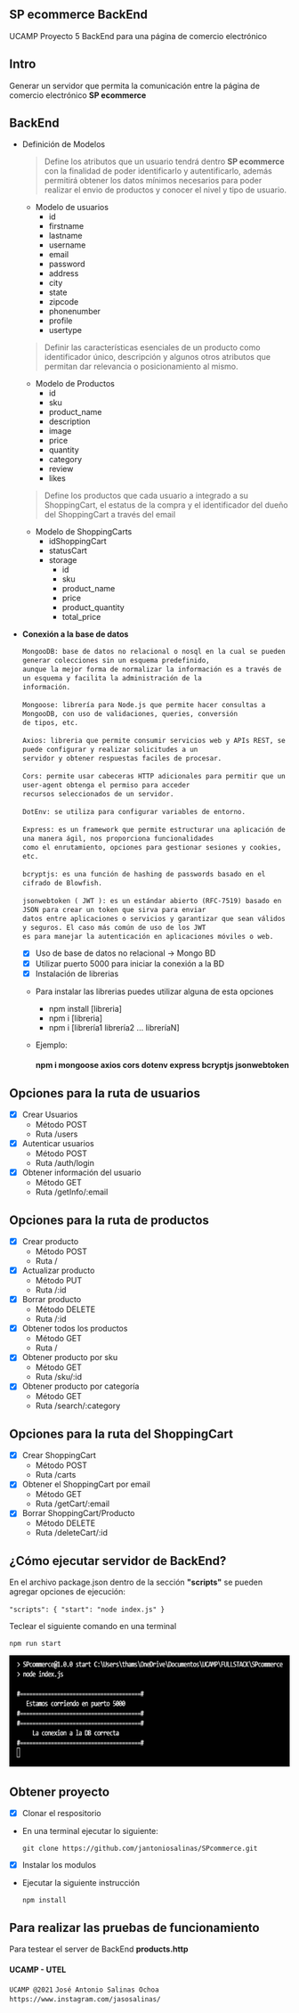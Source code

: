 ## SP ecommerce BackEnd
UCAMP Proyecto 5
BackEnd para una página de comercio electrónico

## Intro
Generar un servidor que permita la comunicación entre la página de comercio electrónico **SP ecommerce**

## BackEnd

- Definición de Modelos

  > Define los atributos que un usuario tendrá dentro **SP ecommerce** con la finalidad de poder identificarlo y autentificarlo, además permitirá obtener los datos mínimos necesarios para poder realizar el envio de productos y conocer el nivel y tipo de usuario.
  > 
  * Modelo de usuarios
    - id
    - firstname
    - lastname
    - username
    - email
    - password
    - address
    - city
    - state
    - zipcode
    - phonenumber
    - profile
    - usertype
    
  
  > Definir las características esenciales de un producto como identificador único, descripción y algunos otros atributos que permitan dar relevancia o posicionamiento al mismo.
  > 
  * Modelo de Productos
    - id
    - sku
    - product_name
    - description
    - image
    - price
    - quantity
    - category
    - review
    - likes
    
  
  > Define los productos que cada usuario a integrado a su ShoppingCart, el estatus de la compra y el identificador del dueño del ShoppingCart a través del email
  > 
  * Modelo de ShoppingCarts
    - idShoppingCart
    - statusCart
    - storage
      - id
      - sku
      - product_name
      - price
      - product_quantity
      - total_price

- **Conexión a la base de datos**

      MongooDB: base de datos no relacional o nosql en la cual se pueden generar colecciones sin un esquema predefinido,
      aunque la mejor forma de normalizar la información es a través de un esquema y facilita la administración de la 
      información.
  
      Mongoose: librería para Node.js que permite hacer consultas a MongooDB, con uso de validaciones, queries, conversión
      de tipos, etc.
      
      Axios: libreria que permite consumir servicios web y APIs REST, se puede configurar y realizar solicitudes a un
      servidor y obtener respuestas faciles de procesar.
  
      Cors: permite usar cabeceras HTTP adicionales para permitir que un user-agent obtenga el permiso para acceder
      recursos seleccionados de un servidor.
  
      DotEnv: se utiliza para configurar variables de entorno.
  
      Express: es un framework que permite estructurar una aplicación de una manera ágil, nos proporciona funcionalidades
      como el enrutamiento, opciones para gestionar sesiones y cookies, etc.
  
      bcryptjs: es una función de hashing de passwords basado en el cifrado de Blowfish.
      
      jsonwebtoken ( JWT ): es un estándar abierto (RFC-7519) basado en JSON para crear un token que sirva para enviar
      datos entre aplicaciones o servicios y garantizar que sean válidos y seguros. El caso más común de uso de los JWT
      es para manejar la autenticación en aplicaciones móviles o web.


    - [X] Uso de base de datos no relacional -> Mongo BD
    - [X] Utilizar puerto 5000 para iniciar la conexión a la BD
    - [X] Instalación de librerias

  - Para instalar las librerias puedes utilizar alguna de esta opciones
    - npm install [libreria]
    - npm i [libreria]
    - npm i [librería1 librería2 ... libreríaN]
    
  - Ejemplo:
      #### **npm i mongoose axios cors dotenv express bcryptjs jsonwebtoken**
      
## Opciones para la ruta de usuarios
- [X] Crear Usuarios
  - Método POST
  - Ruta /users 
- [X] Autenticar usuarios
  - Método POST
  - Ruta /auth/login
- [X] Obtener información del usuario
  - Método GET
  - Ruta /getInfo/:email

  
## Opciones para la ruta de productos
- [X] Crear producto
  - Método POST
  - Ruta /
- [X] Actualizar producto
  - Método PUT
  - Ruta /:id
- [X] Borrar producto
  - Método DELETE
  - Ruta /:id
- [X] Obtener todos los productos
  - Método GET
  - Ruta /
- [X] Obtener producto por sku
  - Método GET
  - Ruta /sku/:id
- [X] Obtener producto por categoría
  - Método GET
  - Ruta /search/:category

## Opciones para la ruta del ShoppingCart
- [X] Crear ShoppingCart
  - Método POST
  - Ruta /carts
- [X] Obtener el ShoppingCart por email
  - Método GET
  - Ruta /getCart/:email
- [X] Borrar ShoppingCart/Producto
  - Método DELETE
  - Ruta /deleteCart/:id



## ¿Cómo ejecutar servidor de BackEnd?

En el archivo package.json dentro de la sección **"scripts"** se pueden agregar opciones de ejecución:

`"scripts": {
     "start": "node index.js"
  }`
  
  Teclear el siguiente comando en una terminal
  
    npm run start


  <img src="/images/runserver.png" alt="Ejecución Server BackEnd" style="height: 200px; width:700px;"/>
 
 
 ## Obtener proyecto
 
 - [X] Clonar el respositorio
  - En una terminal ejecutar lo siguiente:

        git clone https://github.com/jantoniosalinas/SPcommerce.git
        
 - [X] Instalar los modulos
  - Ejecutar la siguiente instrucción

        npm install

## Para realizar las pruebas de funcionamiento
Para testear el server de BackEnd **products.http**


#### UCAMP - UTEL
`UCAMP @2021`
`José Antonio Salinas Ochoa`
`https://www.instagram.com/jasosalinas/`
 
